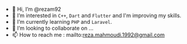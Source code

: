 - 👋 Hi, I’m @rezam92
- 👀 I’m interested in `C++`, `Dart` and `Flutter` and I'm improving my skills.
- 🌱 I’m currently learning `PHP` and `Laravel`.
- 💞️ I’m looking to collaborate on ...
- 📫 How to reach me : mailto:reza.mahmoudi.1992@gmail.com

<!---
rezam92/rezam92 is a ✨ special ✨ repository because its `README.md` (this file) appears on your GitHub profile.
You can click the Preview link to take a look at your changes.
--->
